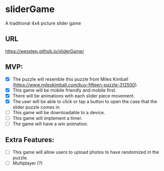# sliderGame
A traditional 4x4 picture slider game

## URL
https://wesstep.github.io/sliderGame/

## MVP:
- [x] The puzzle will resemble this puzzle from Miles Kimball (https://www.mileskimball.com/buy-fifteen-puzzle-312500).
- [x] This game will be mobile friendly and mobile first.
- [x] There will be animations with each slider piece movement.
- [x] The user will be able to click or tap a button to open the case that the slider puzzle comes in.
- [ ] This game will be downloadable to a device.
- [ ] This game will implement a timer.
- [ ] The game will have a win animation.

## Extra Features:
- [ ] This game will allow users to upload photos to have randomized in the puzzle.
- [ ] Multiplayer (?)